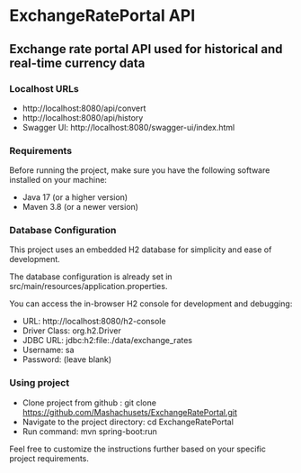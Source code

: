 # ExchangeRatePortal API
## Exchange rate portal API used for historical and real-time currency data
### Localhost URLs
- http://localhost:8080/api/convert
- http://localhost:8080/api/history
- Swagger UI: http://localhost:8080/swagger-ui/index.html

### Requirements
Before running the project, make sure you have the following software installed on your machine:
- Java 17  (or a higher version)
- Maven 3.8 (or a newer version)

### Database Configuration
This project uses an embedded H2 database for simplicity and ease of development.

The database configuration is already set in src/main/resources/application.properties.

You can access the in-browser H2 console for development and debugging:
- URL: http://localhost:8080/h2-console
- Driver Class: org.h2.Driver
- JDBC URL: jdbc:h2:file:./data/exchange_rates
- Username: sa
- Password: (leave blank)

### Using project
- Clone project from github : git clone <https://github.com/Mashachusets/ExchangeRatePortal.git>
- Navigate to the project directory: cd ExchangeRatePortal
- Run command: mvn spring-boot:run

Feel free to customize the instructions further based on your specific project requirements.